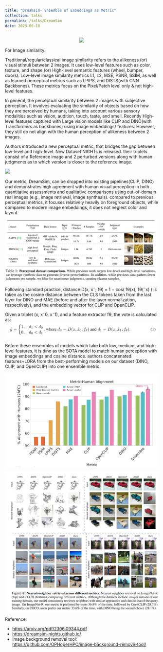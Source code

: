 ```yaml
---
title: "Dreamsim- Ensemble of Embeddings as Metric"
collection: talks
permalink: /talks/DreamSim
date: 2023-06-18
---
```


<p align="center" width="100%">
    <img width="50%" src="/assets/images/Dreamsim_img1.png">
</p>

For Image similarity.

Traditional/regular/classical  image similarity refers to the alikeness (or) visual stimuli between 2 images. It uses low-level features such as color, texture, and shape (or) High-level semantic features (wheel, bumper, doors).  Low-level image similarity metrics L1, L2, MSE, PSNR, SSIM, as well as learned perceptual metrics such as LPIPS, and DISTS(with CNN Backbones). These metrics focus on the Pixel/Patch level only & not high-level features.

In general, the perceptual similarity between 2 images with subjective perception. It involves evaluating the similarity of objects based on how they are perceived by humans, taking into account various sensory modalities such as vision, audition, touch, taste, and smell. Recently High-level features captured with Large vision models like CLIP and DINO(with Transformers as backbones) using image embeddings/ features. However, they still do not align with the human perception of alikeness between 2 images.

Authors introduced a new perceptual metric, that bridges the gap between low-level and high-level. New Dataset NIGHTs is released. their triplets consist of a Reference image and 2 perturbed versions along with human judgments as to which version is closer to the reference image.

![](../assets/images/Dreamsim_img1.png)

Our metric, DreamSim, can be dropped into existing pipelines(CLIP, DINO) and demonstrates high agreement with human visual perception in both quantitative assessments and qualitative comparisons using out-of-domain real images (e.g., image retrieval, image synthesis). compared to previous perceptual metrics, it focuses relatively heavily on foreground objects, while compared to modern image embeddings, it does not neglect color and layout.

![](../assets/images/Dreamsim_img2.png)

Following standard practice, distance D(x, x˜; fθ) = 1 − cos( fθ(x),  fθ(˜x) ) is taken as the cosine distance between the CLS tokens taken from the last layer for DINO and MAE (before and after the layer normalization, respectively), and the embedding vector for CLIP and OpenCLIP.

Given a triplet (x, x˜0, x˜1), and a feature extractor fθ, the vote is calculated as:
![](../assets/images/Dreamsim_img3.png)

Before these ensembles of models which take both low, medium, and high-level features, it is dino as the SOTA model to match human perception with image embeddings and cosine distance. authors concatenated features+LORA from the best-performing models on our dataset (DINO, CLIP, and OpenCLIP) into one ensemble metric.

![](../assets/images/Dreamsim_img4.png)

![](../assets/images/Dreamsim_img5.png)
![](../assets/images/Dreamsim_img6.png)


Reference:
- https://arxiv.org/pdf/2306.09344.pdf
- https://dreamsim-nights.github.io/
- Image background removal tool: https://github.com/OPHoperHPO/image-background-remove-tool/
